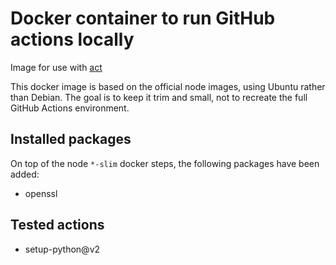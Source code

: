 # Docker container to run GitHub actions locally

Image for use with [act](https://github.com/nektos/act)

This docker image is based on the official node images, using Ubuntu rather
than Debian. The goal is to keep it trim and small, not to recreate the full
GitHub Actions environment.

## Installed packages

On top of the node `*-slim` docker steps, the following packages have been added:

- openssl

## Tested actions

- setup-python@v2
